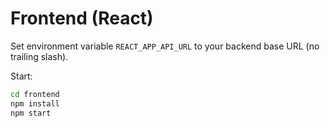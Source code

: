# Frontend (React)

Set environment variable `REACT_APP_API_URL` to your backend base URL (no trailing slash).

Start:
```bash
cd frontend
npm install
npm start
```